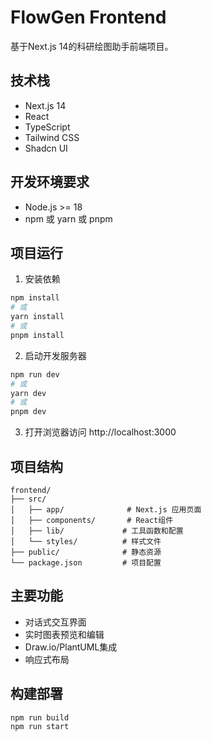 # FlowGen Frontend

基于Next.js 14的科研绘图助手前端项目。

## 技术栈

- Next.js 14
- React
- TypeScript
- Tailwind CSS
- Shadcn UI

## 开发环境要求

- Node.js >= 18
- npm 或 yarn 或 pnpm

## 项目运行

1. 安装依赖
```bash
npm install
# 或
yarn install
# 或
pnpm install
```

2. 启动开发服务器
```bash
npm run dev
# 或
yarn dev
# 或
pnpm dev
```

3. 打开浏览器访问 http://localhost:3000

## 项目结构

```
frontend/
├── src/
│   ├── app/              # Next.js 应用页面
│   ├── components/       # React组件
│   ├── lib/             # 工具函数和配置
│   └── styles/          # 样式文件
├── public/              # 静态资源
└── package.json         # 项目配置
```

## 主要功能

- 对话式交互界面
- 实时图表预览和编辑
- Draw.io/PlantUML集成
- 响应式布局

## 构建部署

```bash
npm run build
npm run start
```